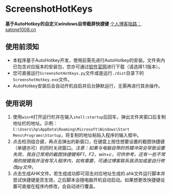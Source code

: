 # ScreenshotHotKeys

**基于AutoHotkey的自定义windows自带截屏快捷键**
[个人博客指路：satone1008.cn](satone1008.cn)

## 使用前须知

- 本程序基于AutoHotkey开发，使用前需先进行AutoHotkey的安装。文件夹内已包含对应版本的安装包，您亦可通过[软件官网](https://www.autohotkey.com/)进行下载（请选择1.1版本）。
- 您可直接运行`ScreenshotHotKeys.py`文件或是运行`./dist`目录下的`ScreenshotHotkey.exe`文件。
- AutoHotkey安装后会自动开机自启并后台静默运行，无需再进行其余操作。

## 使用说明

1. 使用`win+R`打开运行栏并在输入`shell:startup`后回车，弹出文件夹窗口后复制地址栏的地址。示例：`C:\Users\hp\AppData\Roaming\Microsoft\Windows\Start Menu\Programs\Startup`，将复制的地址粘贴入程序的输入框中。
2. 点击检测组合键，再点击弹出的新窗口，在键盘上按住想要设置的截图快捷键（单键亦可）的同时关闭窗口。*注意：如果与电脑自带的热键冲突会导致设置失败，我自己常用的截图快捷键有F1，F2，win+c，可供参考。还有一些不常用的按键我并没有写入程序内，如有需要，可通过博客联系我添加或是自行修改py文件。*
3. 点击生成AHK文件。若生成成功即可双击对应地址生成的.ahk文件运行脚本并尝试快捷键是否生效，之后脚本会随电脑开机自动启动。如果想更改快捷键设置可直接在程序内修改，会自动进行覆盖。

